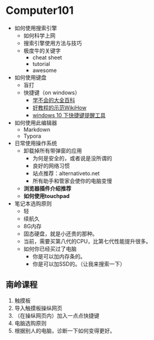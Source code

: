 # Computer101

- 如何使用搜索引擎
  - 如何科学上网
  - 搜索引擎使用方法与技巧
  - 极度牛的关键字
    - cheat sheet
    - tutorial
    - awesome
- 如何使用键盘
  - 盲打
  - 快捷键（on windows）
    - [学不会的大全百科](https://baike.baidu.com/item/Windows快捷键大全/407192?fromtitle=Windows快捷键&fromid=948037)
    - [好教程的示范WikiHow](https://zh.wikihow.com/掌握Windows中的常用快捷键组合)
    - [windows 10 下快捷键提醒工具](https://www.veodin.com/keyrocket/)
- 如何使用此编辑器
  - Markdown
  - Typora
- 日常使用操作系统
  - 卸载掉所有带弹窗的应用
    - 为何是安全的，或者说是没所谓的
    - 良好的网络习惯
    - 站点推荐：alternativeto.net
    - 所有助手和管家会使你的电脑变慢
  - **浏览器插件介绍推荐**
  - **如何使用touchpad**
- 笔记本选购原则
  - 轻
  - 续航久
  - 8G内存
  - 固态硬盘，就是小还贵的那种。
  - 当前，需要买第八代的CPU，比第七代性能提升很多。
  - 如何你已经买过了电脑
    - 你是可以加内存条的。
    - 你是可以加SSD的。（让我来搜索一下）






## 南岭课程

1. 触摸板
2. 导入触摸板操纵网页
3. （在操纵网页内）加入一点点快捷键
4. 电脑选购原则
5. 根据别人的电脑，诊断一下如何变得更好。